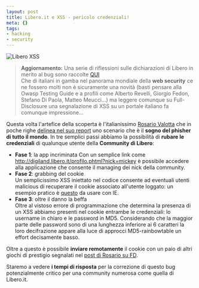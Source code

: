 ```yaml
--- 
layout: post
title: Libero.it e XSS - pericolo credenziali!
meta: {}
tags: 
- hacking
- security
---
```

![Libero XSS](http://fast.mgpf.it/20070327_libero.thumbnail.jpg)
>  **Aggiornamento:** Una serie di riflessioni sulle dichiarazioni di Libero in merito al bug sono raccolte [QUI](http://www.lastknight.com/2007/03/28/ancora-su-liberoit/)  
Che di italiani in gamba nel panorama mondiale della **web security** ce ne fossero molti non è sicuramente una novità (basti pensare alla Owasp Testing Guide e a profili come Alberto Revelli, Giorgio Fedon, Stefano Di Paola, Matteo Meucci...) ma leggere comunque su Full-Disclosure una segnalazione di XSS su un portale italiano fa comunque impressione...  
  
Questa volta l'artefice della scoperta è l'italianissimo [Rosario Valotta](mailto:rosario.valotta_at_gmail.com) che in poche righe [delinea nel suo report](http://seclists.org/fulldisclosure/2007/Mar/0457.html) uno scenario che è il **sogno del phisher di tutto il mondo**. In tre semplici passi abbiamo la possibilità di **rubare le credenziali** di qualunque utente della **Community di Libero**:  
  
*  **Fase 1**: la app incriminata
   Con un semplice link come <http://digiland.libero.it/profilo.phtml?nick=mickey> è possibile accedere alla applicazione che consente il managing dei nick della community.  
*  **Fase 2**: grabbing del cookie  
   Un semplicissimo XSS iniettato nel codice consente ad eventuali utenti malicious di recuperare il cookie associato all'utente loggato: un esempio pratico è [questo](http://go.lastknight.com/g) da usare con IE.
*  **Fase 3**: oltre il danno la beffa  
   Oltre al vistoso errore di programmazione che determina la presenza di un XSS abbiamo presenti nel cookie entrambe le credenziali: lo username in chiaro e le password in MD5. Considerando che la maggior parte delle password sono di una lunghezza inferiore ai 6 caratteri la loro decifrazione appare alla luce di approcci MD5-rainbowtable un effort decisamente basso.  
  
Oltre a questo è possibile **inviare remotamente** il cookie con un paio di altri giochi di prestigio segnalati nel [post di Rosario su FD](http://seclists.org/fulldisclosure/2007/Mar/0457.html).  
  
Staremo a vedere **i tempi di risposta** per la correzione di questo bug potenzialmente critico per una community numerosa come quella di Libero.it. 
